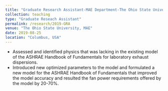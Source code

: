 ```yaml
---
title: "Graduate Research Assistant-MAE Department-The Ohio State University-Spring 2019 – Fall 2019"
collection: teaching
type: "Graduate Reseach Assistant"
permalink: /research/2019-GRA
venue: "The Ohio State University, MAE"
date: 2019-08-25
location: "Columbus, USA"
---
```



* Assessed and identified physics that was lacking in the existing model of the ASHRAE Handbook of
Fundamentals for laboratory exhaust dispersions.
* Introduced new optimized parameters to the model and formulated a new model for the ASHRAE
Handbook of Fundamentals that improved the model accuracy and resulted the fan power requirements
offered by the model by 20-70%.
